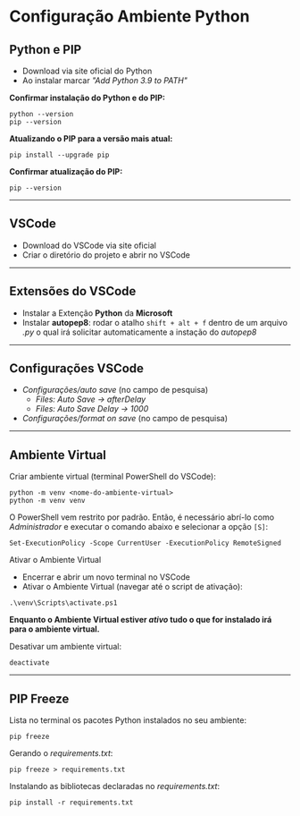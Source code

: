 # Configuração Ambiente Python


## Python e PIP


- Download via site oficial do Python
- Ao instalar marcar _"Add Python 3.9 to PATH"_  

**Confirmar instalação do Python e do PIP:**

    python --version
    pip --version

**Atualizando o PIP para a versão mais atual:**

    pip install --upgrade pip

**Confirmar atualização do PIP:**

    pip --version

---

## VSCode


- Download do VSCode via site oficial
- Criar o diretório do projeto e abrir no VSCode
---

## Extensões do VSCode


- Instalar a Extenção **Python** da **Microsoft** 
- Instalar **autopep8**: rodar o atalho `shift + alt + f` dentro de um arquivo _.py_ o qual irá solicitar automaticamente a instação do _autopep8_

---

## Configurações VSCode


- _Configurações/auto save_ (no campo de pesquisa)
    - _Files: Auto Save -> afterDelay_
    - _Files: Auto Save Delay -> 1000_
- _Configurações/format on save_  (no campo de pesquisa)

---

## Ambiente Virtual

Criar ambiente virtual (terminal PowerShell do VSCode):

    python -m venv <nome-do-ambiente-virtual>
    python -m venv venv

O PowerShell vem restrito por padrão. Então, é necessário abrí-lo como _Administrador_ e executar o comando abaixo e selecionar a opção `[S]`:

    Set-ExecutionPolicy -Scope CurrentUser -ExecutionPolicy RemoteSigned

Ativar o Ambiente Virtual
- Encerrar e abrir um novo terminal no VSCode 
- Ativar o Ambiente Virtual (navegar até o script de ativação):
```
.\venv\Scripts\activate.ps1
```

**Enquanto o Ambiente Virtual estiver *ativo* tudo o que for instalado irá para o ambiente virtual.**

Desativar um ambiente virtual:

    deactivate

---

## PIP Freeze

Lista no terminal os pacotes Python instalados no seu ambiente:

    pip freeze

Gerando o _requirements.txt_:

    pip freeze > requirements.txt

Instalando as bibliotecas declaradas no _requirements.txt_:

    pip install -r requirements.txt
